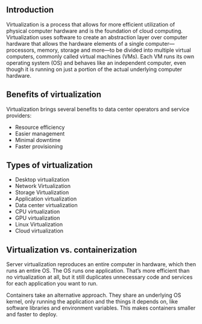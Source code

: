 ## Introduction

Virtualization is a process that allows for more efficient utilization of physical computer hardware and is the foundation of cloud computing. Virtualization uses software to create an abstraction layer over computer hardware that allows the hardware elements of a single computer—processors, memory, storage and more—to be divided into multiple virtual computers, commonly called virtual machines (VMs). Each VM runs its own operating system (OS) and behaves like an independent computer, even though it is running on just a portion of the actual underlying computer hardware.

## Benefits of virtualization

Virtualization brings several benefits to data center operators and service providers:

- Resource efficiency
- Easier management
- Minimal downtime
- Faster provisioning

## Types of virtualization
- Desktop virtualization
- Network Virtualization
- Storage Virtualization
- Application virtualization
- Data center virtualization
- CPU virtualization
- GPU virtualization
- Linux Virtualization
- Cloud virtualization

## Virtualization vs. containerization

Server virtualization reproduces an entire computer in hardware, which then runs an entire OS. The OS runs one application. That’s more efficient than no virtualization at all, but it still duplicates unnecessary code and services for each application you want to run.

Containers take an alternative approach. They share an underlying OS kernel, only running the application and the things it depends on, like software libraries and environment variables. This makes containers smaller and faster to deploy.
